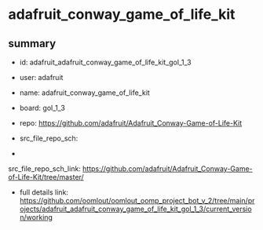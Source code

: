 # adafruit_conway_game_of_life_kit
 
## summary 
* id: adafruit_adafruit_conway_game_of_life_kit_gol_1_3
* user: adafruit
* name: adafruit_conway_game_of_life_kit
* board: gol_1_3
* repo: https://github.com/adafruit/Adafruit_Conway-Game-of-Life-Kit



* src_file_repo_sch: 
*
 src_file_repo_sch_link: https://github.com/adafruit/Adafruit_Conway-Game-of-Life-Kit/tree/master/
* full details link: https://github.com/oomlout/oomlout_oomp_project_bot_v_2/tree/main/projects/adafruit_adafruit_conway_game_of_life_kit_gol_1_3/current_version/working  






